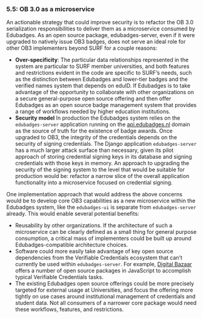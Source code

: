 ### 5.5: OB 3.0 as a microservice

An actionable strategy that could improve security is to refactor the OB 3.0 serialization responsibilities to deliver them as a microservice consumed by Edubadges. As an open source package, edubadges-server, even if it were upgraded to natively issue OB3 badges, does not serve an ideal role for other OB3 implementers beyond SURF for a couple reasons:

*   **Over-specificity**: The particular data relationships represented in the system are particular to SURF member universities, and both features and restrictions evident in the code are specific to SURF’s needs, such as the distinction between Edubadges and lower-tier badges and the verified names system that depends on eduID. If Edubadges is to take advantage of the opportunity to collaborate with other organizations on a secure general-purpose open source offering and then offer Edubadges as an open source badge management system that provides a range of workflows needed by higher education institutions.
*   **Security model** In production the Edubadges system relies on the `edubadges-server` application running on the [api.edubadges.nl](https://api.edubadges.nl/) domain as the source of truth for the existence of badge awards. Once upgraded to OB3, the integrity of the credentials depends on the security of signing credentials. The Django application `edubadges-server` has a much larger attack surface than necessary, given its pilot approach of storing credential signing keys in its database and signing credentials with those keys in memory. An approach to upgrading the security of the signing system to the level that would be suitable for production would be: refactor a narrow slice of the overall application functionality into a microservice focused on credential signing.

One implementation approach that would address the above concerns would be to develop core OB3 capabilities as a new microservice within the Edubadges system, like the `edubadges-ui` is separate from `edubadges-server` already. This would enable several potential benefits:

*   Reusability by other organizations. If the architecture of such a microservice can be clearly defined as a small thing for general purpose consumption, a critical mass of implementers could be built up around Edubadges-compatible architecture choices.
*   Software could more easily take advantage of key open source dependencies from the Verifiable Credentials ecosystem that can’t currently be used within `edubadges-server`. For example, [Digital Bazaar](https://github.com/digitalbazaar?q=vc&type=all&language=javascript&sort=) offers a number of open source packages in JavaScript to accomplish typical Verifiable Credentials tasks.
*   The existing Edubadges open source offerings could be more precisely targeted for external usage at Universities, and focus the offering more tightly on use cases around institutional management of credentials and student data. Not all consumers of a narrower core package would need these workflows, features, and restrictions.